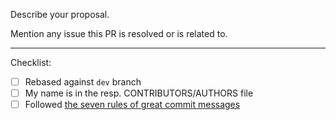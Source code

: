 Describe your proposal.

Mention any issue this PR is resolved or is related to.

---

Checklist:

* [ ] Rebased against `dev` branch
* [ ] My name is in the resp. CONTRIBUTORS/AUTHORS file
* [ ] Followed [the seven rules of great commit messages](https://chris.beams.io/posts/git-commit/#seven-rules)
